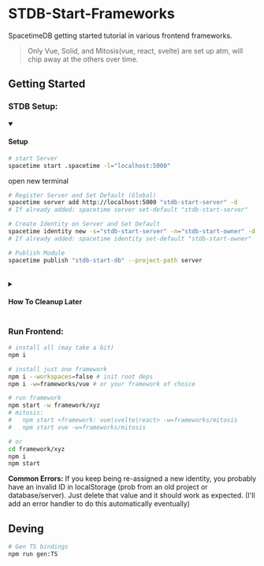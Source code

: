 # STDB-Start-Frameworks
SpacetimeDB getting started tutorial in various frontend frameworks.

> Only Vue, Solid, and Mitosis(vue, react, svelte) are set up atm, will chip away at the others over time.

<!-- 
  NOTE: 
    i wonder if it makes sense to use a local .spacetime/
    directory for developing. Sandboxed from other projects
    and easy to test from scratch (just delete & regen).
    I'll give it a shot just to try it and see how it goes.
-->

## Getting Started

### STDB Setup:

<details open>
<summary> <h4>Setup</h4> </summary>

<!--
  My goal for this set up is not to merely be as simple as possible (ie scripting it away). Rather, its to introduce
  people to the general aspects of managing a server and identity in STDB (primarily creation and cleanup). 
-->

```sh
# start Server
spacetime start .spacetime -l="localhost:5000" 
```

open new terminal 

```sh
# Register Server and Set Default (Global)
spacetime server add http://localhost:5000 "stdb-start-server" -d
# If already added: spacetime server set-default "stdb-start-server"

# Create Identity on Server and Set Default
spacetime identity new -s="stdb-start-server" -n="stdb-start-owner" -d --no-email
# If already added: spacetime identity set-default "stdb-start-owner"

# Publish Module
spacetime publish "stdb-start-db" --project-path server
```
</details>

<br/>

<details>
<summary> <h4>How To Cleanup Later</h4> </summary>

```sh
# Because .spacetime was generated locally, 
# you could just delete that directory without side effects (a nuclear solution). 
# Here is the precision-method:
spacetime delete "stdb-start-db" -s="stdb-start-server" -i="stdb-start-owner" --force
spacetime identity remove "stdb-start-owner"
```
</details>


### Run Frontend:
```sh
# install all (may take a bit)
npm i

# install just one framework
npm i --workspaces=false # init root deps
npm i -w=frameworks/vue # or your framework of choice

# run framework
npm start -w framework/xyz
# mitosis:
#   npm start <framework: vue|svelte|react> -w=frameworks/mitosis
#   npm start vue -w=frameworks/mitosis

# or
cd framework/xyz 
npm i 
npm start
```

**Common Errors:**
If you keep being re-assigned a new identity, you probably have an invalid ID in localStorage (prob from an old project or database/server). Just delete that value and it should work as expected. (I'll add an error handler to do this automatically eventually)  


## Deving
```sh
# Gen TS bindings
npm run gen:TS
```
